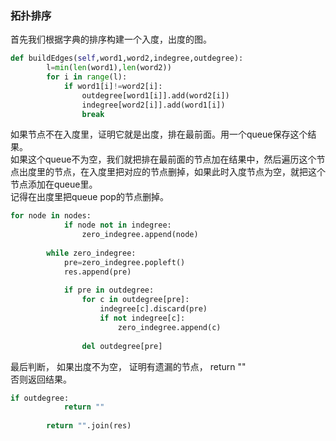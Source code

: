 ### 拓扑排序
首先我们根据字典的排序构建一个入度，出度的图。
```python
def buildEdges(self,word1,word2,indegree,outdegree):
        l=min(len(word1),len(word2))
        for i in range(l):
            if word1[i]!=word2[i]:
                outdegree[word1[i]].add(word2[i])
                indegree[word2[i]].add(word1[i])
                break
```  
如果节点不在入度里，证明它就是出度，排在最前面。用一个queue保存这个结果。  
如果这个queue不为空，我们就把排在最前面的节点加在结果中，然后遍历这个节点出度里的节点，在入度里把对应的节点删掉，如果此时入度节点为空，就把这个节点添加在queue里。  
记得在出度里把queue pop的节点删掉。  
```python
for node in nodes:
            if node not in indegree:
                zero_indegree.append(node)
        
        while zero_indegree:
            pre=zero_indegree.popleft()
            res.append(pre)
            
            if pre in outdegree:
                for c in outdegree[pre]:
                    indegree[c].discard(pre)
                    if not indegree[c]:
                        zero_indegree.append(c)
            
                del outdegree[pre]
```  
最后判断， 如果出度不为空， 证明有遗漏的节点， return ""  
否则返回结果。  
```python
if outdegree:
            return ""
        
        return "".join(res)
```